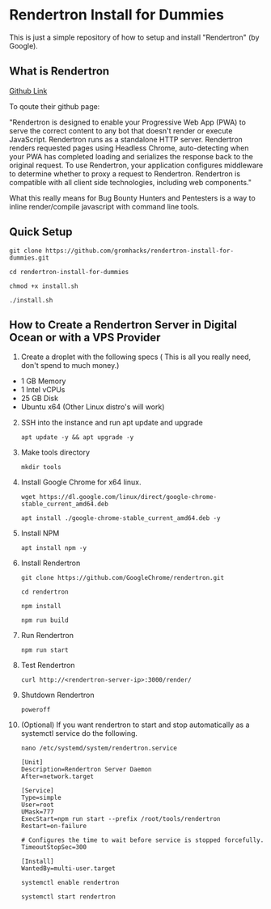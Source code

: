 # Rendertron Install for Dummies

This is just a simple repository of how to setup and install "Rendertron" (by Google).

## What is Rendertron

[Github Link](https://github.com/GoogleChrome/rendertron)

To qoute their github page:

"Rendertron is designed to enable your Progressive Web App (PWA) to serve the correct content to any bot that doesn't render or execute JavaScript. Rendertron runs as a standalone HTTP server. Rendertron renders requested pages using Headless Chrome, auto-detecting when your PWA has completed loading and serializes the response back to the original request. To use Rendertron, your application configures middleware to determine whether to proxy a request to Rendertron. Rendertron is compatible with all client side technologies, including web components."
  
What this really means for Bug Bounty Hunters and Pentesters is a way to inline render/compile javascript with command line tools.

## Quick Setup

  `git clone https://github.com/gromhacks/rendertron-install-for-dummies.git`

  `cd rendertron-install-for-dummies`

  `chmod +x install.sh`

  `./install.sh`


## How to Create a Rendertron Server in Digital Ocean or with a VPS Provider

1. Create a droplet with the following specs ( This is all you really need, don't spend to much money.)

* 1 GB Memory
* 1 Intel vCPUs
* 25 GB Disk
* Ubuntu x64 (Other Linux distro's will work)

2. SSH into the instance and run apt update and upgrade

    `apt update -y && apt upgrade -y`

3. Make tools directory

    `mkdir tools`

4. Install Google Chrome for x64 linux.

    `wget https://dl.google.com/linux/direct/google-chrome-stable_current_amd64.deb`

    `apt install ./google-chrome-stable_current_amd64.deb -y`

5. Install NPM

    `apt install npm -y`

6. Install Rendertron

    `git clone https://github.com/GoogleChrome/rendertron.git`

    `cd rendertron`
    
    `npm install`
    
    `npm run build`

7. Run Rendertron

    `npm run start`

8. Test Rendertron


    `curl http://<rendertron-server-ip>:3000/render/`


9. Shutdown Rendertron

    `poweroff`
    
10. (Optional) If you want rendertron to start and stop automatically as a systemctl service do the following.


    `nano /etc/systemd/system/rendertron.service`
    
    ```
    [Unit]
    Description=Rendertron Server Daemon
    After=network.target

    [Service]
    Type=simple
    User=root
    UMask=777
    ExecStart=npm run start --prefix /root/tools/rendertron
    Restart=on-failure

    # Configures the time to wait before service is stopped forcefully.
    TimeoutStopSec=300

    [Install]
    WantedBy=multi-user.target
    ```
    
    `systemctl enable rendertron`
    
    `systemctl start rendertron`
